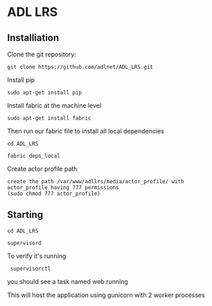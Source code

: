 # ADL LRS

## Installiation 
Clone the git repository:

    git clone https://github.com/adlnet/ADL_LRS.git
    
Install pip

    sudo apt-get install pip

Install fabric at the machine level

    sudo apt-get install fabric

Then run our fabric file to install all local dependencies

    cd ADL_LRS

    fabric deps_local

Create actor profile path

    create the path /var/www/adllrs/media/actor_profile/ with actor_profile having 777 permissions
    (sudo chmod 777 actor_profile)
    

## Starting

    cd ADL_LRS

    supervisord

To verify it's running

     supervisorctl

you should see a task named web running


This will host the application using gunicorn with 2 worker processes
